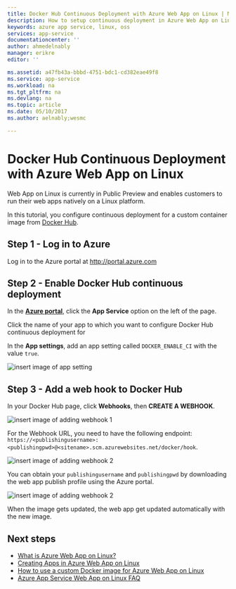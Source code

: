 ```yaml
---
title: Docker Hub Continuous Deployment with Azure Web App on Linux | Microsoft Docs
description: How to setup continuous deployment in Azure Web App on Linux.
keywords: azure app service, linux, oss
services: app-service
documentationcenter: ''
author: ahmedelnably
manager: erikre
editor: ''

ms.assetid: a47fb43a-bbbd-4751-bdc1-cd382eae49f8
ms.service: app-service
ms.workload: na
ms.tgt_pltfrm: na
ms.devlang: na
ms.topic: article
ms.date: 05/10/2017
ms.author: aelnably;wesmc

---
```

# Docker Hub Continuous Deployment with Azure Web App on Linux

Web App on Linux is currently in Public Preview and enables customers to run their web apps natively on a Linux platform.

In this tutorial, you configure continuous deployment for a custom container image from [Docker Hub](https://hub.docker.com).

## Step 1 - Log in to Azure

Log in to the Azure portal at http://portal.azure.com

## Step 2 - Enable Docker Hub continuous deployment

In the **[Azure portal](https://portal.azure.com/)**, click the **App Service** option on the left of the page.

Click the name of your app to which you want to configure Docker Hub continuous deployment for

In the **App settings**, add an app setting called `DOCKER_ENABLE_CI` with the value `true`.

![insert image of app setting](./media/app-service-webapp-service-linux-ci-cd/step2.png)

## Step 3 - Add a web hook to Docker Hub

In your Docker Hub page, click **Webhooks**, then **CREATE A WEBHOOK**.

![insert image of adding webhook 1](./media/app-service-webapp-service-linux-ci-cd/step3-1.png)

For the Webhook URL, you need to have the following endpoint:
`https://<publishingusername>:<publishingpwd>@<sitename>.scm.azurewebsites.net/docker/hook`.

![insert image of adding webhook 2](./media/app-service-webapp-service-linux-ci-cd/step3-2.png)

You can obtain your `publishingusername` and `publishingpwd` by downloading the web app publish profile using the Azure portal.

![insert image of adding webhook 2](./media/app-service-webapp-service-linux-ci-cd/step3-3.png)

When the image gets updated, the web app get updated automatically with the new image.

## Next steps
* [What is Azure Web App on Linux?](./app-service-linux-intro.md)
* [Creating Apps in Azure Web App on Linux](./app-service-linux-how-to-create-a-web-app.md)
* [How to use a custom Docker image for Azure Web App on Linux](./app-service-linux-using-custom-docker-image.md)
* [Azure App Service Web App on Linux FAQ](./app-service-linux-faq.md) 

